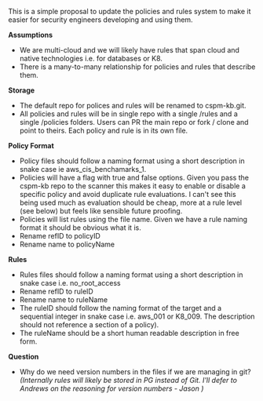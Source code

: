 This is a simple proposal to update the policies and rules system to make it easier for security engineers developing and using them. 

**Assumptions**
* We are multi-cloud and we will likely have rules that span cloud and native technologies i.e. for databases or K8.
* There is a many-to-many relationship for policies and rules that describe them. 

**Storage**
* The default repo for polices and rules will be renamed to cspm-kb.git.
* All policies and rules will be in single repo with a single /rules and a single /policies folders. Users can PR the main repo or fork / clone and point to theirs. Each policy and rule is in its own file.

**Policy Format**
* Policy files should follow a naming format using a short description in snake case ie aws_cis_benchamarks_1.
* Policies will have a flag with true and false options. Given you pass the cspm-kb repo to the scanner this makes it easy to enable or disable a specific policy and avoid duplicate rule evaluations. I can't see this being used much as evaluation should be cheap, more at a rule level (see below) but feels like sensible future proofing. 
* Policies will list rules using the file name. Given we have a rule naming format it should be obvious what it is. 
* Rename refID to policyID
* Rename name to policyName

**Rules**
* Rules files should follow a naming format using a short description in snake case i.e. no_root_access
* Rename refID to ruleID
* Rename name to ruleName 
* The ruleID should follow the naming format of the target and a sequential integer in snake case i.e. aws_001 or K8_009. The description should not reference a section of a policy).
* The ruleName should be a short human readable description in free form. 

**Question**
- Why do we need version numbers in the files if we are managing in git? _(Internally rules will likely be stored in PG instead of Git.  I'll defer to Andrews on the reasoning for version numbers - Jason )_













